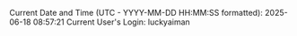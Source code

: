 Current Date and Time (UTC - YYYY-MM-DD HH:MM:SS formatted): 2025-06-18 08:57:21
Current User's Login: luckyaiman
